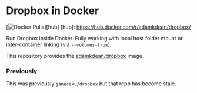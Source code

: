 # Dropbox in Docker

[![Docker Pulls](https://img.shields.io/docker/pulls/adamkdean/dropbox.svg?maxAge=2592000)][hub]
[hub]: https://hub.docker.com/r/adamkdean/dropbox/

Run Dropbox inside Docker. Fully working with local host folder mount or inter-container linking (via `--volumes-from`).

This repository provides the [adamkdean/dropbox](https://registry.hub.docker.com/u/adamkdean/dropbox/) image.

### Previously

This was previously `janeczku/dropbox` but that repo has become stale.
